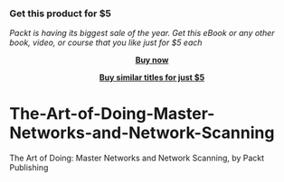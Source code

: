 
### Get this product for $5

<i>Packt is having its biggest sale of the year. Get this eBook or any other book, video, or course that you like just for $5 each</i>


<b><p align='center'>[Buy now](https://packt.link/9781801075480)</p></b>


<b><p align='center'>[Buy similar titles for just $5](https://subscription.packtpub.com/search)</p></b>


# The-Art-of-Doing-Master-Networks-and-Network-Scanning
The Art of Doing: Master Networks and Network Scanning, by Packt Publishing
